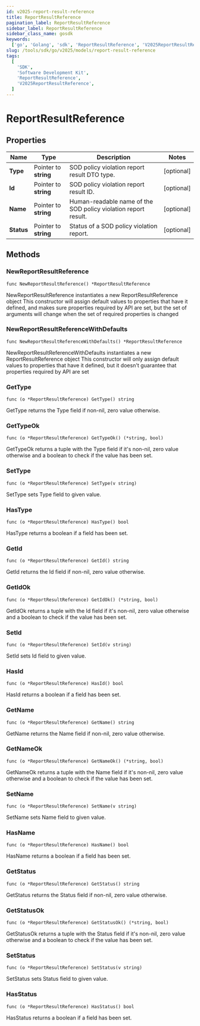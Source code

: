 ```yaml
---
id: v2025-report-result-reference
title: ReportResultReference
pagination_label: ReportResultReference
sidebar_label: ReportResultReference
sidebar_class_name: gosdk
keywords:
  ['go', 'Golang', 'sdk', 'ReportResultReference', 'V2025ReportResultReference']
slug: /tools/sdk/go/v2025/models/report-result-reference
tags:
  [
    'SDK',
    'Software Development Kit',
    'ReportResultReference',
    'V2025ReportResultReference',
  ]
---
```


# ReportResultReference

## Properties

| Name | Type | Description | Notes |
| --- | --- | --- | --- |
| **Type** | Pointer to **string** | SOD policy violation report result DTO type. | [optional] |
| **Id** | Pointer to **string** | SOD policy violation report result ID. | [optional] |
| **Name** | Pointer to **string** | Human-readable name of the SOD policy violation report result. | [optional] |
| **Status** | Pointer to **string** | Status of a SOD policy violation report. | [optional] |

## Methods

### NewReportResultReference

`func NewReportResultReference() *ReportResultReference`

NewReportResultReference instantiates a new ReportResultReference object This constructor will assign default values to properties that have it defined, and makes sure properties required by API are set, but the set of arguments will change when the set of required properties is changed

### NewReportResultReferenceWithDefaults

`func NewReportResultReferenceWithDefaults() *ReportResultReference`

NewReportResultReferenceWithDefaults instantiates a new ReportResultReference object This constructor will only assign default values to properties that have it defined, but it doesn't guarantee that properties required by API are set

### GetType

`func (o *ReportResultReference) GetType() string`

GetType returns the Type field if non-nil, zero value otherwise.

### GetTypeOk

`func (o *ReportResultReference) GetTypeOk() (*string, bool)`

GetTypeOk returns a tuple with the Type field if it's non-nil, zero value otherwise and a boolean to check if the value has been set.

### SetType

`func (o *ReportResultReference) SetType(v string)`

SetType sets Type field to given value.

### HasType

`func (o *ReportResultReference) HasType() bool`

HasType returns a boolean if a field has been set.

### GetId

`func (o *ReportResultReference) GetId() string`

GetId returns the Id field if non-nil, zero value otherwise.

### GetIdOk

`func (o *ReportResultReference) GetIdOk() (*string, bool)`

GetIdOk returns a tuple with the Id field if it's non-nil, zero value otherwise and a boolean to check if the value has been set.

### SetId

`func (o *ReportResultReference) SetId(v string)`

SetId sets Id field to given value.

### HasId

`func (o *ReportResultReference) HasId() bool`

HasId returns a boolean if a field has been set.

### GetName

`func (o *ReportResultReference) GetName() string`

GetName returns the Name field if non-nil, zero value otherwise.

### GetNameOk

`func (o *ReportResultReference) GetNameOk() (*string, bool)`

GetNameOk returns a tuple with the Name field if it's non-nil, zero value otherwise and a boolean to check if the value has been set.

### SetName

`func (o *ReportResultReference) SetName(v string)`

SetName sets Name field to given value.

### HasName

`func (o *ReportResultReference) HasName() bool`

HasName returns a boolean if a field has been set.

### GetStatus

`func (o *ReportResultReference) GetStatus() string`

GetStatus returns the Status field if non-nil, zero value otherwise.

### GetStatusOk

`func (o *ReportResultReference) GetStatusOk() (*string, bool)`

GetStatusOk returns a tuple with the Status field if it's non-nil, zero value otherwise and a boolean to check if the value has been set.

### SetStatus

`func (o *ReportResultReference) SetStatus(v string)`

SetStatus sets Status field to given value.

### HasStatus

`func (o *ReportResultReference) HasStatus() bool`

HasStatus returns a boolean if a field has been set.

